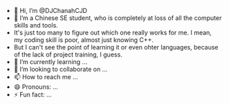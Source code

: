 - 👋 Hi, I’m @DJChanahCJD
- 👀 I’m a Chinese SE student, who is completely at loss of all the computer skills and tools.
- It's just too many to figure out which one really works for me. I mean, my coding skill is poor, almost just knowing C++.
- But I can't see the point of learning it or even ohter languages, because of the lack of project training, I guess.
- 🌱 I’m currently learning ...
- 💞️ I’m looking to collaborate on ...
- 📫 How to reach me ...
- 😄 Pronouns: ...
- ⚡ Fun fact: ...

<!---
DJChanahCJD/DJChanahCJD is a ✨ special ✨ repository because its `README.md` (this file) appears on your GitHub profile.
You can click the Preview link to take a look at your changes.
--->
